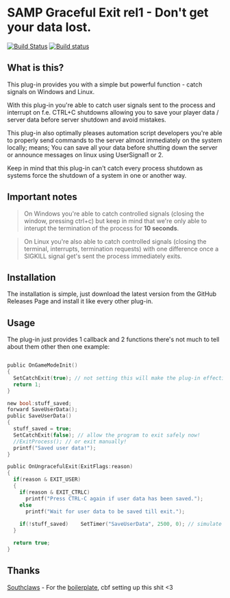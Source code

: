 SAMP Graceful Exit rel1 - Don't get your data lost.
======
[![Build Status](https://travis-ci.org/myudev/samp-graceful-exit.svg?branch=master)](https://travis-ci.org/myudev/samp-graceful-exit) [![Build status](https://ci.appveyor.com/api/projects/status/mwtmn0hpx4tmm456?svg=true)](https://ci.appveyor.com/project/myudev/samp-graceful-exit)

## What is this?
This plug-in provides you with a simple but powerful function - catch signals on Windows and Linux.

With this plug-in you're able to catch user signals sent to the process and interrupt on f.e. CTRL+C shutdowns allowing you to save your player data / server data before server shutdown and avoid mistakes.

This plug-in also optimally pleases automation script developers you're able to properly send commands to the server almost immediately on the system locally; means; You can save all your data before shutting down the server or announce messages on linux using UserSignal1 or 2.

Keep in mind that this plug-in can't catch every process shutdown as systems force the shutdown of a system in one or another way.

## Important notes
> On Windows you're able to catch controlled signals (closing the window, pressing ctrl+c) but keep in mind that we're only able to interupt the termination of the process for **10 seconds**.

> On Linux you're also able to catch controlled signals (closing the terminal, interrupts, termination requests) with one difference once a SIGKILL signal get's sent the process immediately exits.

## Installation
The installation is simple, just download the latest version from the GitHub Releases Page and install it like every other plug-in.

## Usage
The plug-in just provides 1 callback and 2 functions there's not much to tell about them other then one example:
```c

public OnGameModeInit()
{
  SetCatchExit(true); // not setting this will make the plug-in effectively useless.
  return 1;
}

new bool:stuff_saved;
forward SaveUserData();
public SaveUserData()
{
  stuff_saved = true;
  SetCatchExit(false); // allow the program to exit safely now!
  //ExitProcess(); // or exit manually!
  printf("Saved user data!");
}

public OnUngracefulExit(ExitFlags:reason)
{
  if(reason & EXIT_USER)
  {
    if(reason & EXIT_CTRLC)
      printf("Press CTRL-C again if user data has been saved.");
    else
      printf("Wait for user data to be saved till exit.");
      
    if(!stuff_saved)	SetTimer("SaveUserData", 2500, 0); // simulate delay
  }

  return true;
}
```

## Thanks
[Southclaws](https://github.com/Southclaws/) - For the [boilerplate](https://github.com/Southclaws/samp-plugin-boilerplate), cbf setting up this shit <3

